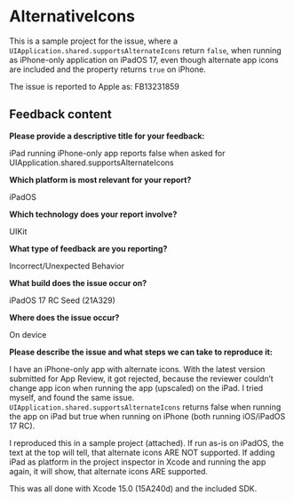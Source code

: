 # AlternativeIcons

This is a sample project for the issue, where a `UIApplication.shared.supportsAlternateIcons` return `false`, when running as iPhone-only application on iPadOS 17, even though alternate app icons are included and the property returns `true` on iPhone.

The issue is reported to Apple as: FB13231859

## Feedback content

**Please provide a descriptive title for your feedback:**

iPad running iPhone-only app reports false when asked for UIApplication.shared.supportsAlternateIcons

**Which platform is most relevant for your report?**

iPadOS

**Which technology does your report involve?**

UIKit

**What type of feedback are you reporting?**

Incorrect/Unexpected Behavior

**What build does the issue occur on?**

iPadOS 17 RC Seed (21A329)

**Where does the issue occur?**

On device

**Please describe the issue and what steps we can take to reproduce it:**

I have an iPhone-only app with alternate icons. With the latest version submitted for App Review, it got rejected, because the reviewer couldn’t change app icon when running the app (upscaled) on the iPad. I tried myself, and found the same issue. `UIApplication.shared.supportsAlternateIcons` returns false when running the app on iPad but true when running on iPhone (both running iOS/iPadOS 17 RC).

I reproduced this in a sample project (attached). If run as-is on iPadOS, the text at the top will tell, that alternate icons ARE NOT supported. If adding iPad as platform in the project inspector in Xcode and running the app again, it will show, that alternate icons ARE supported.

This was all done with Xcode 15.0 (15A240d) and the included SDK.
